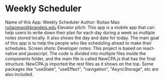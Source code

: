 # Weekly Scheduler
Name of this App: Weekly Scheduler
Author: Ruitao Mao  ruitaomao@brandeis.edu
Elevator pitch: This app is a mobile app that can help users to write down their plan for each day during a week as multiple notes stored locally. It also shows the day and date
for today. The main goal of this app is to help the people who like scheduling ahead to make their schedules.
Screen shots:
Developer notes: This project is based on react-native and javascript. The code is divided into multiple files inside the components folder, and the main file is called NewCPA.js that has the final structure. NewCPA.js imported the rest files as it shows on the top. Some packages like "useState", "useEffect", "navigation", "AsyncStorage", etc are also included.
